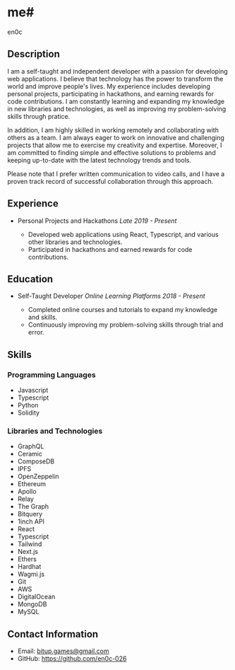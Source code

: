 # me#

en0c

## Description


I am a self-taught and independent developer with a passion for developing web applications. I believe that technology has the power to transform the world and improve people's lives. My experience includes developing personal projects, participating in hackathons, and earning rewards for code contributions. I am constantly learning and expanding my knowledge in new libraries and technologies, as well as improving my problem-solving skills through pratice. 

In addition, I am highly skilled in working remotely and collaborating with others as a team. I am always eager to work on innovative and challenging projects that allow me to exercise my creativity and expertise. Moreover, I am committed to finding simple and effective solutions to problems and keeping up-to-date with the latest technology trends and tools.

Please note that I prefer written communication to video calls, and I have a proven track record of successful collaboration through this approach.

## Experience

- Personal Projects and Hackathons
*Late 2019 - Present*

    - Developed web applications using React, Typescript, and various other libraries and technologies.
    - Participated in hackathons and earned rewards for code contributions.

## Education

- Self-Taught Developer
*Online Learning Platforms*
*2018 - Present*

    - Completed online courses and tutorials to expand my knowledge and skills.
    - Continuously improving my problem-solving skills through trial and error.

## Skills

### Programming Languages

- Javascript
- Typescript
- Python
- Solidity

### Libraries and Technologies

- GraphQL
- Ceramic
- ComposeDB
- IPFS
- OpenZeppelin
- Ethereum
- Apollo
- Relay
- The Graph
- Bitquery
- 1inch API
- React
- Typescript
- Tailwind
- Next.js
- Ethers
- Hardhat
- Wagmi.js
- Git
- AWS
- DigitalOcean
- MongoDB
- MySQL

## Contact Information

- Email: bitup.games@gmail.com
- GitHub: https://github.com/en0c-026
